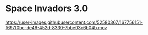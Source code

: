 # Space Invadors 3.0

https://user-images.githubusercontent.com/52580367/167756151-f697f0bc-de46-452d-8330-7bbe03c6b04b.mov



